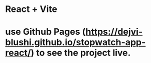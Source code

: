 # React + Vite
# use Github Pages (https://dejvi-blushi.github.io/stopwatch-app-react/) to see the project live.
